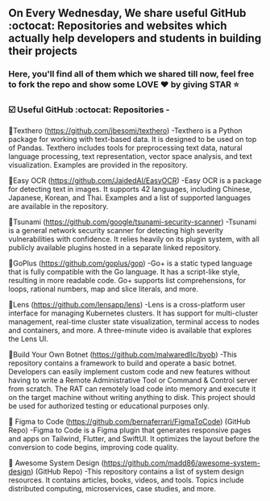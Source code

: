 <h2>On Every Wednesday, We share useful GitHub :octocat: Repositories and websites which actually help developers and students in building their projects </h1>
<h3> Here, you'll find all of them which we shared till now, feel free to fork the repo and show some LOVE ❤ by giving STAR ⭐ </h3>
<h3> ☑️ Useful GitHub :octocat: Repositories - </h3>

📌Texthero (https://github.com/jbesomi/texthero) 
-Texthero is a Python package for working with text-based data. It is designed to be used on top of Pandas. Texthero includes tools for preprocessing text data, natural language processing, text representation, vector space analysis, and text visualization. Examples are provided in the repository.

📌Easy OCR (https://github.com/JaidedAI/EasyOCR) 
-Easy OCR is a package for detecting text in images. It supports 42 languages, including Chinese, Japanese, Korean, and Thai. Examples and a list of supported languages are available in the repository.

📌Tsunami (https://github.com/google/tsunami-security-scanner) 
-Tsunami is a general network security scanner for detecting high severity vulnerabilities with confidence. It relies heavily on its plugin system, with all publicly available plugins hosted in a separate linked repository.

📌GoPlus (https://github.com/goplus/gop) 
-Go+ is a static typed language that is fully compatible with the Go language. It has a script-like style, resulting in more readable code. Go+ supports list comprehensions, for loops, rational numbers, map and slice literals, and more.

📌Lens (https://github.com/lensapp/lens)
-Lens is a cross-platform user interface for managing Kubernetes clusters. It has support for multi-cluster management, real-time cluster state visualization, terminal access to nodes and containers, and more. A three-minute video is available that explores the Lens UI.

📌Build Your Own Botnet  (https://github.com/malwaredllc/byob)
-This repository contains a framework to build and operate a basic botnet. Developers can easily implement custom code and new features without having to write a Remote Administrative Tool or Command & Control server from scratch. The RAT can remotely load code into memory and execute it on the target machine without writing anything to disk. This project should be used for authorized testing or educational purposes only.

📌 Figma to Code (https://github.com/bernaferrari/FigmaToCode) (GitHub Repo)
-Figma to Code is a Figma plugin that generates responsive pages and apps on Tailwind, Flutter, and SwiftUI. It optimizes the layout before the conversion to code begins, improving code quality.

📌 Awesome System Design (https://github.com/madd86/awesome-system-design) (GitHub Repo)
-This repository contains a list of system design resources. It contains articles, books, videos, and tools. Topics include distributed computing, microservices, case studies, and more.
